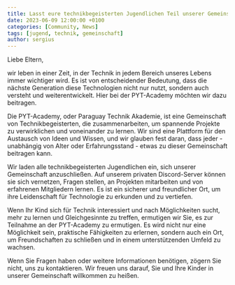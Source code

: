 ```yaml
---
title: Lasst eure technikbegeisterten Jugendlichen Teil unserer Gemeinschaft werden!
date: 2023-06-09 12:00:00 +0100
categories: [Community, News]
tags: [jugend, technik, gemeinschaft]
author: sergius
---
```


Liebe Eltern,

wir leben in einer Zeit, in der Technik in jedem Bereich unseres Lebens immer wichtiger wird. Es ist von entscheidender Bedeutung, dass die nächste Generation diese Technologien nicht nur nutzt, sondern auch versteht und weiterentwickelt. Hier bei der PYT-Academy möchten wir dazu beitragen.

Die PYT-Academy, oder Paraguay Technik Akademie, ist eine Gemeinschaft von Technikbegeisterten, die zusammenarbeiten, um spannende Projekte zu verwirklichen und voneinander zu lernen. Wir sind eine Plattform für den Austausch von Ideen und Wissen, und wir glauben fest daran, dass jeder - unabhängig von Alter oder Erfahrungsstand - etwas zu dieser Gemeinschaft beitragen kann.

Wir laden alle technikbegeisterten Jugendlichen ein, sich unserer Gemeinschaft anzuschließen. Auf unserem privaten Discord-Server können sie sich vernetzen, Fragen stellen, an Projekten mitarbeiten und von erfahrenen Mitgliedern lernen. Es ist ein sicherer und freundlicher Ort, um ihre Leidenschaft für Technologie zu erkunden und zu vertiefen.

Wenn Ihr Kind sich für Technik interessiert und nach Möglichkeiten sucht, mehr zu lernen und Gleichgesinnte zu treffen, ermutigen wir Sie, es zur Teilnahme an der PYT-Academy zu ermutigen. Es wird nicht nur eine Möglichkeit sein, praktische Fähigkeiten zu erlernen, sondern auch ein Ort, um Freundschaften zu schließen und in einem unterstützenden Umfeld zu wachsen.

Wenn Sie Fragen haben oder weitere Informationen benötigen, zögern Sie nicht, uns zu kontaktieren. Wir freuen uns darauf, Sie und Ihre Kinder in unserer Gemeinschaft willkommen zu heißen.
